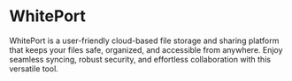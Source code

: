 # WhitePort
WhitePort is a user-friendly cloud-based file storage and sharing platform that keeps your files safe, organized, and accessible from anywhere. Enjoy seamless syncing, robust security, and effortless collaboration with this versatile tool.
